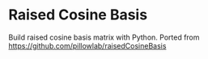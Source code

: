 # Raised Cosine Basis

Build raised cosine basis matrix with Python. Ported from https://github.com/pillowlab/raisedCosineBasis 

